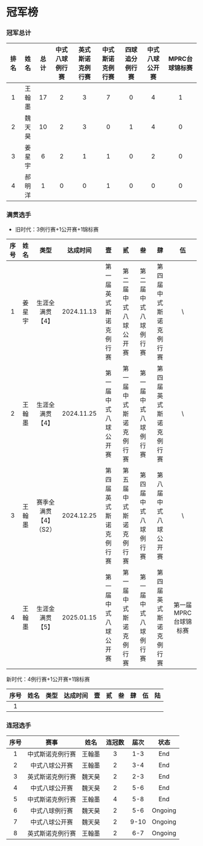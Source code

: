 # 冠军榜

### 冠军总计

| 排名 | 姓名   | 总计 | 中式八球例行赛   | 英式斯诺克例行赛   | 中式斯诺克例行赛  | 四球追分例行赛 | 中式八球公开赛  | MPRC台球锦标赛 |
| :--: | :----: | :--: | :------------: | :--------------: | :--------------: | :------------: | :-----------: | :-----------: |
| 1    | 王翰墨 | 17   | 2              | 3                | 7                | 0             | 4              | 1             |
| 2    | 魏天昊 | 10   | 2              | 3                | 0                | 1             | 4              | 0             |
| 3    | 姜星宇 | 6    | 2              | 1                | 1                | 0             | 2              | 0             |
| 4    | 郝明洋 | 1    | 0              | 0                | 1                | 0             | 0              | 0             |

### 满贯选手

- 旧时代：3例行赛+1公开赛+1锦标赛

| 序号 | 姓名   | 类型                 | 达成时间    | 壹                   | 贰                    | 叁                 | 肆                   | 伍                   |
| :--: | :---: | :------------------: | :--------: | :------------------: | :-------------------: | :----------------: | :-----------------: | :-----------------: |
| 1    | 姜星宇 | 生涯全满贯【4】       | 2024.11.13 | 第一届英式斯诺克例行赛 | 第二届中式八球公开赛   | 第二届中式八球例行赛 | 第四届中式斯诺克例行赛 |         \\          |
| 2    | 王翰墨 | 生涯全满贯【4】       | 2024.11.25 | 第一届中式八球公开赛   | 第一届中式斯诺克例行赛 | 第一届中式八球例行赛 | 第四届英式斯诺克例行赛 |         \\          |
| 3    | 王翰墨 | 赛季全满贯【4】（S2） | 2024.12.25 | 第四届英式斯诺克例行赛 | 第五届中式斯诺克例行赛  | 第四届中式八球例行赛 | 第八届中式八球公开赛  |         \\         |
| 4    | 王翰墨 | 生涯金满贯【5】       | 2025.01.15 | 第一届中式八球公开赛   | 第一届中式斯诺克例行赛 | 第一届中式八球例行赛 | 第四届英式斯诺克例行赛 | 第一届MPRC台球锦标赛 |

新时代：4例行赛+1公开赛+1锦标赛

| 序号 | 姓名 | 类型 | 达成时间 |  壹  |  贰  |  叁  |  肆  |  伍  |  陆  |
| :--: | :--: | :--: | :------: | :--: | :--: | :--: | :--: | :--: | :--: |
|  1   |      |      |          |      |      |      |      |      |      |

### 连冠选手

| 序号 | 赛事              | 姓名   | 连冠数 | 届次  | 状态    |
| :--: | :--------------: | :----: | :----: | :--: | :-----: |
| 1    | 中式斯诺克例行赛   | 王翰墨 | 3      | 1-3  | End     |
| 2    | 中式八球公开赛     | 王翰墨 | 2      | 3-4  | End     |
| 3    | 英式斯诺克例行赛   | 魏天昊 | 2      | 2-3  | End     |
| 4    | 中式八球公开赛     | 魏天昊 | 2      | 5-6  | End     |
| 5    | 中式斯诺克例行赛   | 王翰墨 | 4      | 5-8  | End     |
| 6    | 中式八球例行赛     | 魏天昊 | 2      | 5-6  | Ongoing |
| 7    | 中式八球公开赛     | 魏天昊 | 2      | 9-10 | Ongoing |
| 8    | 英式斯诺克例行赛   | 王翰墨 | 2      | 6-7  | Ongoing |

